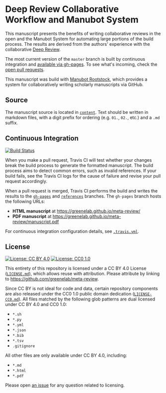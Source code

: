 # Deep Review Collaborative Workflow and Manubot System

This manuscript presents the benefits of writing collaborative reviews in the open and the Manubot System for automating large portions of the build process.
The results are derived from the authors' experience with the collaborative [Deep Review](https://github.com/greenelab/deep-review).

The most current version of the `master` branch is built by continuous integration and [available via gh-pages](https://greenelab.github.io/meta-review/).
To see what's incoming, check the [open pull requests](https://github.com/greenelab/meta-review/pulls).

This manuscript was build with [Manubot Rootstock](https://git.io/vQSvo), which provides a system for collaboratively writing scholarly manuscripts via GitHub.

## Source

The manuscript source is located in [`content`](content).
Text should be written in markdown files, with a digit prefix for ordering (e.g. `01.`, `02.`, etc.) and a `.md` suffix.

## Continuous Integration

[![Build Status](https://travis-ci.org/greenelab/meta-review.svg?branch=master)](https://travis-ci.org/greenelab/meta-review)

When you make a pull request, Travis CI will test whether your changes break the build process to generate the formatted manuscript.
The build process aims to detect common errors, such as invalid references.
If your build fails, see the Travis CI logs for the cause of failure and revise your pull request accordingly.

When a pull request is merged, Travis CI performs the build and writes the results to the [`gh-pages`](https://github.com/greenelab/meta-review/tree/gh-pages) and [`references`](https://github.com/greenelab/meta-review/tree/references) branches.
The `gh-pages` branch hosts the following URLs:

+ **HTML manuscript** at https://greenelab.github.io/meta-review/
+ **PDF manuscript** at https://greenelab.github.io/meta-review/manuscript.pdf

For continuous integration configuration details, see [`.travis.yml`](.travis.yml).

## License

[![License: CC BY 4.0](https://img.shields.io/badge/License%20All-CC%20BY%204.0-lightgrey.svg)](http://creativecommons.org/licenses/by/4.0/)
[![License: CC0 1.0](https://img.shields.io/badge/License%20Parts-CC0%201.0-lightgrey.svg)](https://creativecommons.org/publicdomain/zero/1.0/)

This entirety of this repository is licensed under a CC BY 4.0 License ([`LICENSE.md`](LICENSE.md)), which allows reuse with attribution.
Please attribute by linking to https://github.com/greenelab/meta-review.

Since CC BY is not ideal for code and data, certain repository components are also released under the CC0 1.0 public domain dedication ([`LICENSE-CC0.md`](LICENSE-CC0.md)).
All files matched by the following glob patterns are dual licensed under CC BY 4.0 and CC0 1.0:

+ `*.sh`
+ `*.py`
+ `*.yml`
+ `*.json`
+ `*.bib`
+ `*.tsv`
+ `.gitignore`

All other files are only available under CC BY 4.0, including:

+ `*.md`
+ `*.html`
+ `*.pdf`

Please open [an issue](https://github.com/greenelab/meta-review/issues) for any question related to licensing.
